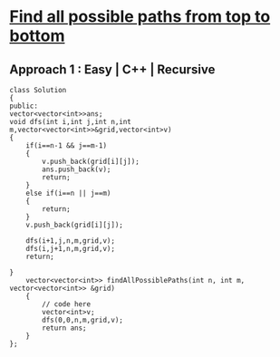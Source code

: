 # <a href="https://practice.geeksforgeeks.org/problems/find-all-possible-paths-from-top-to-bottom/1">Find all possible paths from top to bottom</a>

## Approach 1 : Easy | C++ | Recursive
```
class Solution
{
public:
vector<vector<int>>ans;
void dfs(int i,int j,int n,int m,vector<vector<int>>&grid,vector<int>v)
{
    if(i==n-1 && j==m-1)
    {
        v.push_back(grid[i][j]);
        ans.push_back(v);
        return;
    }
    else if(i==n || j==m)
    {
        return;
    }
    v.push_back(grid[i][j]);
    
    dfs(i+1,j,n,m,grid,v);
    dfs(i,j+1,n,m,grid,v);
    return;
    
}
    vector<vector<int>> findAllPossiblePaths(int n, int m, vector<vector<int>> &grid)
    {
        // code here
        vector<int>v;
        dfs(0,0,n,m,grid,v);
        return ans;
    }
};
```